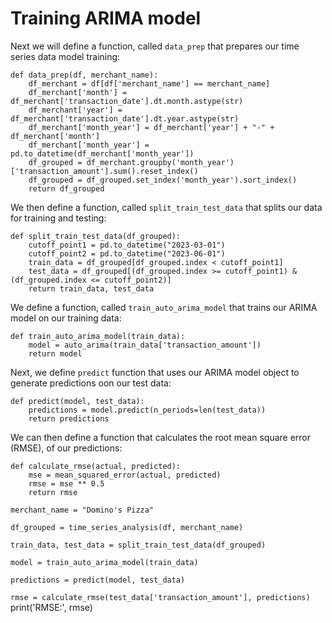 # Training ARIMA model 

Next we will define a function, called `data_prep` that prepares our time series data model training:
```
def data_prep(df, merchant_name):
    df_merchant = df[df['merchant_name'] == merchant_name]
    df_merchant['month'] = df_merchant['transaction_date'].dt.month.astype(str)
    df_merchant['year'] = df_merchant['transaction_date'].dt.year.astype(str)
    df_merchant['month_year'] = df_merchant['year'] + "-" + df_merchant['month']
    df_merchant['month_year'] = pd.to_datetime(df_merchant['month_year'])
    df_grouped = df_merchant.groupby('month_year')['transaction_amount'].sum().reset_index()
    df_grouped = df_grouped.set_index('month_year').sort_index()
    return df_grouped
```

We then define a function, called `split_train_test_data` that splits our data for training and testing:

```
def split_train_test_data(df_grouped):
    cutoff_point1 = pd.to_datetime("2023-03-01")
    cutoff_point2 = pd.to_datetime("2023-06-01")
    train_data = df_grouped[df_grouped.index < cutoff_point1]
    test_data = df_grouped[(df_grouped.index >= cutoff_point1) & (df_grouped.index <= cutoff_point2)]
    return train_data, test_data
```

We define a function, called `train_auto_arima_model` that trains our ARIMA model on our training data:

```
def train_auto_arima_model(train_data):
    model = auto_arima(train_data['transaction_amount'])
    return model
```

Next, we define `predict` function that uses our ARIMA model object to generate predictions oon our test data:

```
def predict(model, test_data):
    predictions = model.predict(n_periods=len(test_data))
    return predictions
```

We can then define a function that calculates the root mean square error (RMSE), of our predictions:

```
def calculate_rmse(actual, predicted):
    mse = mean_squared_error(actual, predicted)
    rmse = mse ** 0.5
    return rmse
```



`merchant_name = "Domino's Pizza"`

`df_grouped = time_series_analysis(df, merchant_name)`

`train_data, test_data = split_train_test_data(df_grouped)`

`model = train_auto_arima_model(train_data)` 

`predictions = predict(model, test_data)`

`rmse = calculate_rmse(test_data['transaction_amount'], predictions)`
print('RMSE:', rmse)
